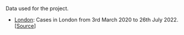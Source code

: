 Data used for the project.

- [London](https://github.com/midoublelo/stem-project/blob/main/data/londonData.csv): Cases in London from 3rd March 2020 to 26th July 2022. [[Source](https://coronavirus.data.gov.uk/details/cases?areaType=region&areaName=London)]
